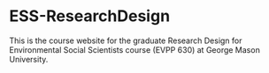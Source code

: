 # ESS-ResearchDesign
This is the course website for the graduate Research Design for Environmental Social Scientists course (EVPP 630) at George Mason University.
